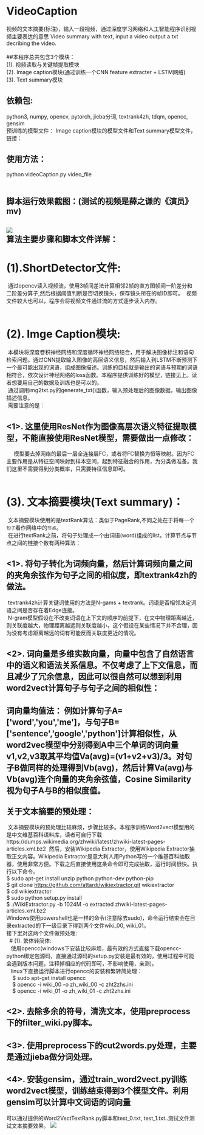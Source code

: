
# VideoCaption
视频的文本摘要(标注)，输入一段视频，通过深度学习网络和人工智能程序识别视频主要表达的意思
Video summary with text, input a video output a txt decribing the video.
</br>
</br>
##本程序总共包含3个模块：</br>
(1). 视频读取与关键帧提取模块 </br>
(2). Image caption模块(通过训练一个CNN feature extracter + LSTM网络) </br>
(3). Text summary模块 </br>

依赖包:
-
python3, numpy, opencv, pytorch, jieba分词, textrank4zh, tdqm, opencc, gensim
</br>
预训练的模型文件：
Image caption模块的模型文件和Text summary模型文件，链接：</br>

使用方法：</br>
-
python videoCaption.py video_file </br>
</br>

脚本运行效果截图：(测试的视频是薛之谦的《演员》mv)
-
![](https://github.com/CaptainEven/VideoCaption/blob/master/screen%20shots/result.png)
</br>
算法主要步骤和脚本文件详解：</br>
-
# (1).ShortDetector文件:
  通过opencv读入视频流，使用3帧间差法计算相邻2帧的直方图帧间一阶差分和二阶差分算子,然后根据阈值判断是否切换镜头，保存镜头所在的帧ID即可。
  视频文件较大也可以，程序会将视频文件通过流的方式逐步读入内存。</br>
</br>
# (2). Imge Caption模块:
  本模块将深度卷积神经网络和深度循环神经网络结合，用于解决图像标注和语句检索问题。通过CNN提取输入图像的高层语义信息，然后输入到LSTM不断预测下一个最可能出现的词语，组成图像描述。训练的目标就是输出的词语与预期的词语相符合，依次设计神经网络的loss函数。本程序提供训练好的模型，链接见上。读者想要用自己的数据及训练也是可以的。</br>
  通过调用img2txt.py的generate_txt()函数，输入预处理后的图像数据，输出图像描述信息。</br>
  需要注意的是：</br>
  ## <1>. 这里使用ResNet作为图像高层次语义特征提取模型，不能直接使用ResNet模型，需要做出一点修改：</br>
      模型要去掉网络的最后一层全连接层FC，或者将FC替换为恒等映射。因为FC主要作用是从特征空间映射到样本空间，起到特征融合的作用，为分类做准备。我们这里不需要得到分类概率，只需要特征信息即可。
</br></br>
# (3). 文本摘要模块(Text summary)：
  文本摘要模块使用的是textRank算法：类似于PageRank,不同之处在于将每一个`句子`看作网络中的`节点`。</br>
  在进行textRank之前，将句子处理成一个由词语(word)组成的list。计算节点与节点之间的链接个数有两种算法：</br>
  ## <1>. 将句子转化为词频向量，然后计算词频向量之间的夹角余弦作为句子之间的相似度，即textrank4zh的做法。</br>
  textrank4zh计算关键词使用的方法是N-gams + textrank。词语是否相邻决定词语之间是否存在着Edge连接。</br>
  N-gram模型假设在不改变词语在上下文的顺序的前提下，在文中物理距离越近，则关联度越大，物理距离越远则关联度越小，这个假设在某些情况下并不合理，因为没有考虑距离越远的词有可能反而关联度更近的情况。</br>
  ## <2>. 词向量是多维实数向量，向量中包含了自然语言中的语义和语法关系信息。不仅考虑了上下文信息，而且减少了冗余信息，因此可以很自然可以想到利用word2vect计算句子与句子之间的相似性：</br>
词向量均值法：</b> 
  例如计算句子A=['word','you','me']，与句子B=['sentence','google','python']计算相似性，从word2vec模型中分别得到A中三个单词的词向量v1,v2,v3取其平均值Va(avg)=(v1+v2+v3)/3。对句子B做同样的处理得到Vb(avg)，然后计算Va(avg)与Vb(avg)连个向量的夹角余弦值，Cosine Similarity视为句子A与B的相似度值。</br>
</br>
关于文本摘要的预处理：</br>
-
  文本摘要模块的预处理比较麻烦，步骤比较多。本程序训练Word2vect模型用的是中文维基百科语料库，读者可自行下载https://dumps.wikimedia.org/zhwiki/latest/zhwiki-latest-pages-articles.xml.bz2
  然后，安装Wikipedia Extractor，使用Wikipedia Extractor抽取正文内容。Wikipedia Extractor是意大利人用Python写的一个维基百科抽取器，使用非常方便。下载之后直接使用这条命令即可完成抽取，运行时间很快。执行以下命令。
  </br>
  $ sudo apt-get install unzip python python-dev python-pip </br>
  $ git clone https://github.com/attardi/wikiextractor.git wikiextractor </br>
  $ cd wikiextractor </br>
  $ sudo python setup.py install </br>
  $ ./WikiExtractor.py -b 1024M -o extracted zhwiki-latest-pages-articles.xml.bz2 </br>
  Windows使用powershell也是一样的命令(注意除去sudo)，命令运行结束会在目录extracted的下一级目录下得到两个文件wiki_00, wiki_01。</br>
 接下里对这两个文件做预处理: </br>
   # (1). 繁体转简体: </br>
    使用opencc(windows下安装比较麻烦，最有效的方式直接下载opencc-python绑定包源码，直接通过源码的setup.py安装是最有效的，使用过程中可能会遇到版本问题，注释掉相应的代码即可，不影响使用，亲测)。 </br>
    linux下直接运行脚本进行opencc的安装和繁转简处理：</br>
     $ sudo apt-get install opencc </br>
     $ opencc -i wiki_00 -o zh_wiki_00 -c zht2zhs.ini </br>
     $ opencc -i wiki_01 -o zh_wiki_01 -c zht2zhs.ini </br>
  ## <2>. 去除多余的符号，清洗文本，使用preprocess下的filter_wiki.py脚本。</br>
  ## <3>. 使用preprocess下的cut2words.py处理，主要是通过jieba做分词处理。</br>
 ## <4>. 安装gensim，通过train_word2vect.py训练word2vect模型，训练结束得到3个模型文件。利用gensim可以计算中文词语的词向量 </br>
 可以通过提供的Word2VectTextRank.py脚本和test_0.txt, test_1.txt..测试文件测试文本摘要效果。
 ![](https://github.com/CaptainEven/VideoCaption/blob/master/screen%20shots/text_sum.png)
     
  


